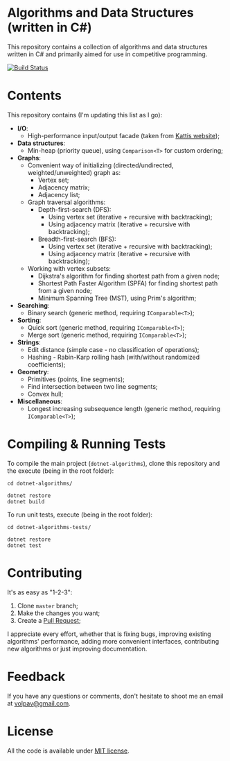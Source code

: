 # Algorithms and Data Structures (written in C#)

This repository contains a collection of algorithms and data structures written in C# and primarily aimed for use in competitive programming.

[![Build Status](https://travis-ci.org/volpav/dotnet-algorithms.svg?branch=master)](https://travis-ci.org/volpav/dotnet-algorithms)

# Contents

This repository contains (I'm updating this list as I go):

- **I/O**: 
  - High-performance input/output facade (taken from [Kattis website](https://open.kattis.com/help/csharp));
- **Data structures**:
  - Min-heap (priority queue), using `Comparison<T>` for custom ordering; 
- **Graphs**:
  - Convenient way of initializing (directed/undirected, weighted/unweighted) graph as:
    - Vertex set;
    - Adjacency matrix;
    - Adjacency list;
  - Graph traversal algorithms:
    - Depth-first-search (DFS):
      - Using vertex set (iterative + recursive with backtracking);
      - Using adjacency matrix (iterative + recursive with backtracking);
    - Breadth-first-search (BFS):
      - Using vertex set (iterative + recursive with backtracking);
      - Using adjacency matrix (iterative + recursive with backtracking);
  - Working with vertex subsets: 
    - Dijkstra's algorithm for finding shortest path from a given node;
    - Shortest Path Faster Algorithm (SPFA) for finding shortest path from a given node;
    - Minimum Spanning Tree (MST), using Prim's algorithm;
- **Searching**:
    - Binary search (generic method, requiring `IComparable<T>`);
- **Sorting**:
    - Quick sort (generic method, requiring `IComparable<T>`);
    - Merge sort (generic method, requiring `IComparable<T>`);
- **Strings**:
    - Edit distance (simple case - no classification of operations);
    - Hashing - Rabin-Karp rolling hash (with/without randomized coefficients);
- **Geometry**:
  - Primitives (points, line segments);
  - Find intersection between two line segments;
  - Convex hull;
- **Miscellaneous**:
    - Longest increasing subsequence length (generic method, requiring `IComparable<T>`); 

# Compiling & Running Tests

To compile the main project (`dotnet-algorithms`), clone this repository and the execute (being in the root folder):

    cd dotnet-algorithms/

    dotnet restore
    dotnet build

To run unit tests, execute (being in the root folder):

    cd dotnet-algorithms-tests/
    
    dotnet restore
    dotnet test

# Contributing

It's as easy as "1-2-3":

1. Clone `master` branch;
2. Make the changes you want;
3. Create a [Pull Request](https://github.com/volpav/dotnet-algorithms/pulls);

I appreciate every effort, whether that is fixing bugs, improving existing algorithms' performance, adding more convenient interfaces, contributing new algorithms or just improving documentation. 

# Feedback

If you have any questions or comments, don't hesitate to shoot me an email at [volpav@gmail.com](mailto:volpav@gmail.com).

# License

All the code is available under [MIT license](https://opensource.org/licenses/MIT).
